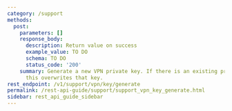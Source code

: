 ```yaml
---
category: /support
methods:
  post:
    parameters: []
    response_body:
      description: Return value on success
      example_value: TO DO
      schema: TO DO
      status_code: '200'
    summary: Generate a new VPN private key. If there is an existing private key,
      this overwrites that key.
rest_endpoint: /v1/support/vpn/key/generate
permalink: /rest-api-guide/support/support_vpn_key_generate.html
sidebar: rest_api_guide_sidebar
---
```

